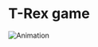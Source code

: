 # T-Rex game

![Animation](https://user-images.githubusercontent.com/70001950/139416983-45f64d9b-08ba-4005-8f8a-29318ffdada9.gif)
